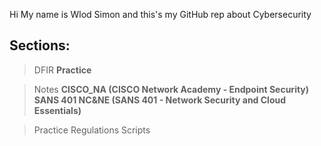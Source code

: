 Hi 
My name is Wlod Simon and this's my GitHub rep about Cybersecurity

## Sections:

> DFIR
**Practice**

> Notes
**CISCO_NA (CISCO Network Academy - Endpoint Security)**\
**SANS 401 NC&NE (SANS 401 - Network Security and Cloud Essentials)**

> Practice
> Regulations
>  Scripts 
